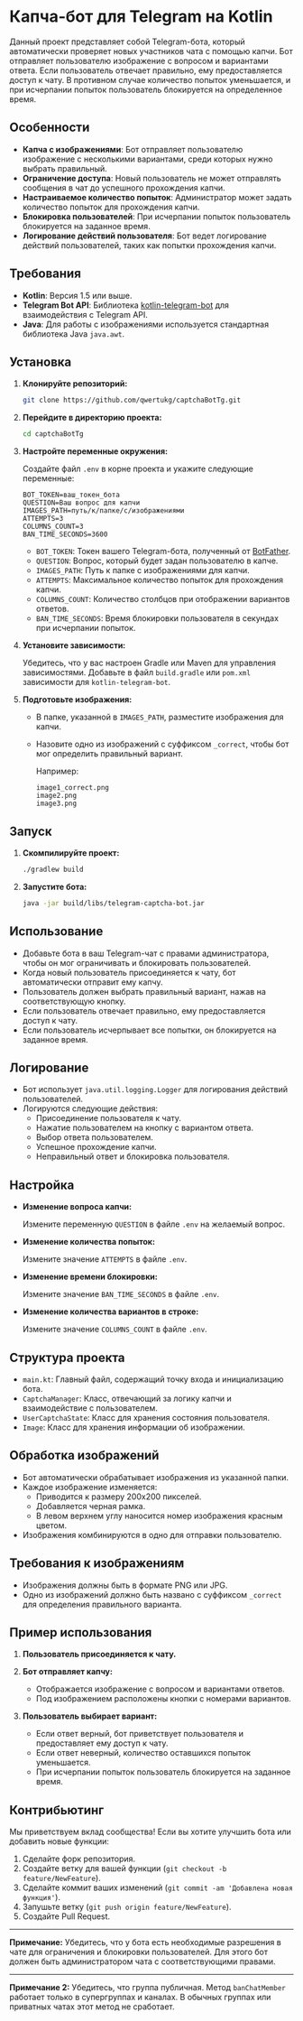 # Капча-бот для Telegram на Kotlin

Данный проект представляет собой Telegram-бота, который автоматически проверяет новых участников чата с помощью капчи. Бот отправляет пользователю изображение с вопросом и вариантами ответа. Если пользователь отвечает правильно, ему предоставляется доступ к чату. В противном случае количество попыток уменьшается, и при исчерпании попыток пользователь блокируется на определенное время.

## Особенности

- **Капча с изображениями**: Бот отправляет пользователю изображение с несколькими вариантами, среди которых нужно выбрать правильный.
- **Ограничение доступа**: Новый пользователь не может отправлять сообщения в чат до успешного прохождения капчи.
- **Настраиваемое количество попыток**: Администратор может задать количество попыток для прохождения капчи.
- **Блокировка пользователей**: При исчерпании попыток пользователь блокируется на заданное время.
- **Логирование действий пользователя**: Бот ведет логирование действий пользователей, таких как попытки прохождения капчи.

## Требования

- **Kotlin**: Версия 1.5 или выше.
- **Telegram Bot API**: Библиотека [kotlin-telegram-bot](https://github.com/kotlin-telegram-bot/kotlin-telegram-bot) для взаимодействия с Telegram API.
- **Java**: Для работы с изображениями используется стандартная библиотека Java `java.awt`.

## Установка

1. **Клонируйте репозиторий:**

   ```bash
   git clone https://github.com/qwertukg/captchaBotTg.git
   ```

2. **Перейдите в директорию проекта:**

   ```bash
   cd captchaBotTg
   ```

3. **Настройте переменные окружения:**

   Создайте файл `.env` в корне проекта и укажите следующие переменные:

   ```env
   BOT_TOKEN=ваш_токен_бота
   QUESTION=Ваш вопрос для капчи
   IMAGES_PATH=путь/к/папке/с/изображениями
   ATTEMPTS=3
   COLUMNS_COUNT=3
   BAN_TIME_SECONDS=3600
   ```

    - `BOT_TOKEN`: Токен вашего Telegram-бота, полученный от [BotFather](https://t.me/BotFather).
    - `QUESTION`: Вопрос, который будет задан пользователю в капче.
    - `IMAGES_PATH`: Путь к папке с изображениями для капчи.
    - `ATTEMPTS`: Максимальное количество попыток для прохождения капчи.
    - `COLUMNS_COUNT`: Количество столбцов при отображении вариантов ответов.
    - `BAN_TIME_SECONDS`: Время блокировки пользователя в секундах при исчерпании попыток.

4. **Установите зависимости:**

   Убедитесь, что у вас настроен Gradle или Maven для управления зависимостями. Добавьте в файл `build.gradle` или `pom.xml` зависимости для `kotlin-telegram-bot`.

5. **Подготовьте изображения:**

    - В папке, указанной в `IMAGES_PATH`, разместите изображения для капчи.
    - Назовите одно из изображений с суффиксом `_correct`, чтобы бот мог определить правильный вариант.

      Например:

      ```
      image1_correct.png
      image2.png
      image3.png
      ```

## Запуск

1. **Скомпилируйте проект:**

   ```bash
   ./gradlew build
   ```

2. **Запустите бота:**

   ```bash
   java -jar build/libs/telegram-captcha-bot.jar
   ```

## Использование

- Добавьте бота в ваш Telegram-чат с правами администратора, чтобы он мог ограничивать и блокировать пользователей.
- Когда новый пользователь присоединяется к чату, бот автоматически отправит ему капчу.
- Пользователь должен выбрать правильный вариант, нажав на соответствующую кнопку.
- Если пользователь отвечает правильно, ему предоставляется доступ к чату.
- Если пользователь исчерпывает все попытки, он блокируется на заданное время.

## Логирование

- Бот использует `java.util.logging.Logger` для логирования действий пользователей.
- Логируются следующие действия:
    - Присоединение пользователя к чату.
    - Нажатие пользователем на кнопку с вариантом ответа.
    - Выбор ответа пользователем.
    - Успешное прохождение капчи.
    - Неправильный ответ и блокировка пользователя.

## Настройка

- **Изменение вопроса капчи:**

  Измените переменную `QUESTION` в файле `.env` на желаемый вопрос.

- **Изменение количества попыток:**

  Измените значение `ATTEMPTS` в файле `.env`.

- **Изменение времени блокировки:**

  Измените значение `BAN_TIME_SECONDS` в файле `.env`.

- **Изменение количества вариантов в строке:**

  Измените значение `COLUMNS_COUNT` в файле `.env`.

## Структура проекта

- `main.kt`: Главный файл, содержащий точку входа и инициализацию бота.
- `CaptchaManager`: Класс, отвечающий за логику капчи и взаимодействие с пользователем.
- `UserCaptchaState`: Класс для хранения состояния пользователя.
- `Image`: Класс для хранения информации об изображении.

## Обработка изображений

- Бот автоматически обрабатывает изображения из указанной папки.
- Каждое изображение изменяется:
    - Приводится к размеру 200x200 пикселей.
    - Добавляется черная рамка.
    - В левом верхнем углу наносится номер изображения красным цветом.
- Изображения комбинируются в одно для отправки пользователю.

## Требования к изображениям

- Изображения должны быть в формате PNG или JPG.
- Одно из изображений должно быть названо с суффиксом `_correct` для определения правильного варианта.

## Пример использования

1. **Пользователь присоединяется к чату.**
2. **Бот отправляет капчу:**

    - Отображается изображение с вопросом и вариантами ответов.
    - Под изображением расположены кнопки с номерами вариантов.

3. **Пользователь выбирает вариант:**

    - Если ответ верный, бот приветствует пользователя и предоставляет ему доступ к чату.
    - Если ответ неверный, количество оставшихся попыток уменьшается.
    - При исчерпании попыток пользователь блокируется на заданное время.

## Контрибьютинг

Мы приветствуем вклад сообщества! Если вы хотите улучшить бота или добавить новые функции:

1. Сделайте форк репозитория.
2. Создайте ветку для вашей функции (`git checkout -b feature/NewFeature`).
3. Сделайте коммит ваших изменений (`git commit -am 'Добавлена новая функция'`).
4. Запушьте ветку (`git push origin feature/NewFeature`).
5. Создайте Pull Request.

---

**Примечание:** Убедитесь, что у бота есть необходимые разрешения в чате для ограничения и блокировки пользователей. Для этого бот должен быть администратором чата с соответствующими правами.

---

**Примечание 2:** Убедитесь, что группа публичная. Метод `banChatMember` работает только в супергруппах и каналах. В обычных группах или приватных чатах этот метод не сработает.